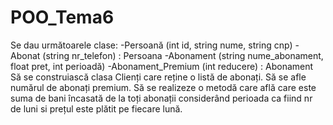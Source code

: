 # POO_Tema6
 Se dau următoarele clase:
-Persoană (int id, string nume, string cnp)
-Abonat (string nr_telefon) : Persoana
-Abonament (string nume_abonament, float pret, int perioadă)
-Abonament_Premium (int reducere) : Abonament
Să se construiască clasa Clienți care reține o listă de abonați. Să se afle numărul de abonați premium.
Să se realizeze o metodă care află care este suma de bani încasată de la toți abonații considerând
perioada ca fiind nr de luni si prețul este plătit pe fiecare lună. 
